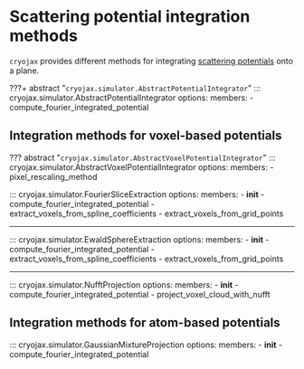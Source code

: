 # Scattering potential integration methods

`cryojax` provides different methods for integrating [scattering potentials](./scattering_potential.md#scattering-potential-representations) onto a plane.

???+ abstract "`cryojax.simulator.AbstractPotentialIntegrator`"
    ::: cryojax.simulator.AbstractPotentialIntegrator
        options:
            members:
                - compute_fourier_integrated_potential

## Integration methods for voxel-based potentials

??? abstract "`cryojax.simulator.AbstractVoxelPotentialIntegrator`"
    ::: cryojax.simulator.AbstractVoxelPotentialIntegrator
        options:
            members:
                - pixel_rescaling_method

::: cryojax.simulator.FourierSliceExtraction
        options:
            members:
                - __init__
                - compute_fourier_integrated_potential
                - extract_voxels_from_spline_coefficients
                - extract_voxels_from_grid_points

---

::: cryojax.simulator.EwaldSphereExtraction
        options:
            members:
                - __init__
                - compute_fourier_integrated_potential
                - extract_voxels_from_spline_coefficients
                - extract_voxels_from_grid_points

---

::: cryojax.simulator.NufftProjection
        options:
            members:
                - __init__
                - compute_fourier_integrated_potential
                - project_voxel_cloud_with_nufft

## Integration methods for atom-based potentials

::: cryojax.simulator.GaussianMixtureProjection
        options:
            members:
                - __init__
                - compute_fourier_integrated_potential
